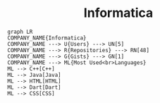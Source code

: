 <h1 align="center">Informatica</h1>

```mermaid
graph LR
COMPANY_NAME{Informatica}
COMPANY_NAME ---> U{Users} ---> UN[5]
COMPANY_NAME ---> R{Repositories} ---> RN[48]
COMPANY_NAME ---> G{Gists} ---> GN[1]
COMPANY_NAME ---> ML{Most Used<br>Languages}
ML --> C++[C++]
ML --> Java[Java]
ML --> HTML[HTML]
ML --> Dart[Dart]
ML --> CSS[CSS]
```
